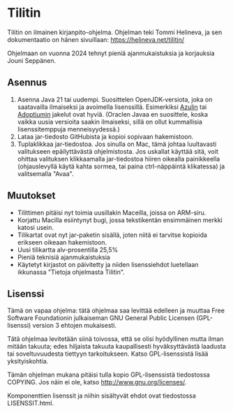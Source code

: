 # Tilitin

Tilitin on ilmainen kirjanpito-ohjelma. Ohjelman teki Tommi Helineva, ja sen dokumentaatio on hänen
sivuillaan: https://helineva.net/tilitin/

Ohjelmaan on vuonna 2024 tehnyt pieniä ajanmukaistuksia ja korjauksia Jouni Seppänen.

## Asennus

1. Asenna Java 21 tai uudempi. Suosittelen OpenJDK-versiota, joka on saatavailla ilmaiseksi ja
   avoimella lisenssillä. Esimerkiksi [Azulin](https://www.azul.com/downloads/#zulu) tai
   [Adoptiumin](https://adoptium.net/) jakelut ovat hyviä. (Oraclen Javaa en suosittele, koska
   vaikka uusia versioita saakin ilmaiseksi, sillä on ollut kummallisia lisenssitemppuja
   menneisyydessä.)
2. Lataa jar-tiedosto GitHubista ja kopioi sopivaan hakemistoon.
3. Tuplaklikkaa jar-tiedostoa. Jos sinulla on Mac, tämä johtaa luultavasti valitukseen
   epäilyttävästä ohjelmistosta. Jos uskallat käyttää sitä, voit ohittaa valituksen klikkaamalla
   jar-tiedostoa hiiren oikealla painikkeella (ohjauslevyllä käytä kahta sormea, tai paina
   ctrl-näppäintä klikatessa) ja valitsemalla "Avaa".

## Muutokset

- Tilittimen pitäisi nyt toimia uusillakin Maceilla, joissa on ARM-siru.
- Korjattu Macilla esiintynyt bugi, jossa tekstikentän ensimmäinen merkki katosi usein.
- Tilikartat ovat nyt jar-paketin sisällä, joten niitä ei tarvitse kopioida erikseen oikeaan
  hakemistoon.
- Uusi tilikartta alv-prosentilla 25,5%
- Pieniä teknisiä ajanmukaistuksia
- Käytetyt kirjastot on päivitetty ja niiden lisenssiehdot luetellaan ikkunassa
  "Tietoja ohjelmasta Tilitin".

## Lisenssi

Tämä on vapaa ohjelma: tätä ohjelmaa saa levittää edelleen ja muuttaa Free Software Foundationin
julkaiseman GNU General Public Licensen (GPL-lisenssi) version 3 ehtojen mukaisesti.

Tätä ohjelmaa levitetään siinä toivossa, että se olisi hyödyllinen mutta ilman mitään takuuta; edes
hiljaista takuuta kaupallisesti hyväksyttävästä laadusta tai soveltuvuudesta tiettyyn tarkoitukseen.
Katso GPL-lisenssistä lisää yksityiskohtia.

Tämän ohjelman mukana pitäisi tulla kopio GPL-lisenssistä tiedostossa COPYING. Jos näin ei ole,
katso <http://www.gnu.org/licenses/>.

Komponenttien lisenssit ja niihin sisältyvät ehdot ovat tiedostossa LISENSSIT.html.
